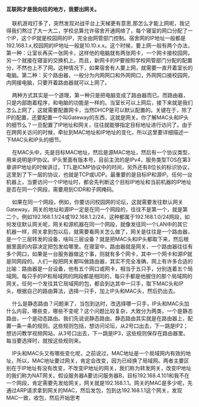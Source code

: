 #### 互联网才是我向往的地方，我要出网关。

&nbsp;&nbsp;&nbsp;&nbsp;联机游戏打多了，突然发现对战平台上天梯更有意思,那怎么才能上网呢，我记得我们熬过了大一大二，学校总算允许宿舍开通网络了，每个寝室的网口分配了一个IP，这个IP就是校园网的IP，完全由网管部门控制。宿舍网的IP地址一般都是192.168.1.x,校园网的IP地址一般是10.10.x.x。这个时候，要上网一般有两个办法，第一种：让室长再买一张网卡，这样他的电脑就有两张网卡，一个网卡接校园网，另一个就接在寝室的交换机上。而且，新网卡的IP要按照学校网管部门分配的配置分，不然也上不了网。这种情况下，如果宿舍有人要上网，就需要一直开着室长的电脑。第二种：买个路由器，一般分为内网网口和外网网口，外网网口接校园网，内网接电脑，只要开着路由器就可以上网了。

&nbsp;&nbsp;&nbsp;&nbsp;两种方式其实是一个道理，第一种只是把电脑变成了路由器而已。而路由器，只是内部跑着程序，和电脑的功能是一样的。当室长可以上网后，接下来就是我们怎么上网了，这就需要配置网卡，当然DHCP是可以默认配置的。关键在于，除了IP的配置，还要配置一个叫Gateway的东西，这就是网关。你了解MAC头和IP头的细节么？一旦配置了IP地址和网关，往往就能够指定目标地址进行访问了。由于在跨网关访问的时候，牵扯到MAC地址和IP地址的变化，所以这里要详细描述一下MAC头和IP头的细节。

&nbsp;&nbsp;&nbsp;&nbsp;在MAC头中，先是目标MAC地址，然后是源MAC地址，然后有一个协议类型，用来说明是IP协议。IP头里面有版本号，目前主流的是IPv4，服务类型TOS在第3章讲IP地址的时候讲过，TTL是ICMP协议中的时间，另外还有8位长的标识协议，这里到了下一层的协议，也就是TCP或UDP。最重要的是目标IP和源IP。任何一台机器上，当要访问一个IP地址时，都会先判断这个目标IP地址和当前机器的IP地址是否在同一个网段，需要用到CIDR和子网掩码。

&nbsp;&nbsp;&nbsp;&nbsp;如果在同一个网段，例如，你要访问校园网的论坛，这就需要发往默认网关Gateway。网关的地址和源IP一定是在同一个网段的，往往不是第一个，就是第二个。例如192.168.1.1/24或192.168.1.2/24，这种都属于192.168.1.0/24网段，如何发往默认网关呢，网关和源机器在同一个网段，就像发往同一个LAN中的其它机器一样，网关拿到包以后，就需要看网关怎么做了，网关是往往是一个路由器，是一个三层转发的设备，啥叫三层设备？就是把MAC头和IP头都取下来，然后根据里面的内容决定把包发给哪里。在寝室中，路由器就是网关，一个路由器往往有多个网口，如果是一台服务器做这个事，则就有多个网卡，其中一个网卡和源IP就是同网段的。人们一般把网关都叫做路由器，其实不完全准确，网上有许多合适的比喻：路由器是一台设备，他有五个网口或网卡，相当于五只手，分别连着五个局域网。每只手的IP和局域网的网段都是相同的，每只手都是他握住的那个局域网的网关。任何一个发往其它局域网的包，都会到达其中一只手，取下MAC头和IP头，根据自己的路由算法，选择一只手，加上IP头和MAC头，然后扔出去。

&nbsp;&nbsp;&nbsp;&nbsp;什么是静态路由？问题来了，当包到达时，改选择哪一只手，IP头和MAC头加什么内容，哪些变，哪些不变呢？这个问题比较复杂，大致分为两类，一个是静态路由，一个是动态路由。我们先说说静态路由。静态路由其实就是在路由器上，配置一条一条的规则。这些规则包括，想访问论坛，从2号口出去，下一跳是IP2；想访问教学视频网站，从3号口出去，下一跳是IP3，这些规则保存在路由器里。每当要选择时，就按这些规则来。

&nbsp;&nbsp;&nbsp;&nbsp;IP头和MAC头又有哪些变化呢，之前说过，MAC地址是一个局域网内有效的地址，所以，MAC地址要过网关，肯定会改变，因为已经换了局域网。两者主要区别在于IP地址有没有改变，不改变IP地址的网关，我们称为转发网关，改变IP地址的我们称为NAT网关。假设服务器A要访问服务器B，目标192.168.4.101和我不在一个网段，肯定需要先发给网关，网关就是192.168.1.1。网关的MAC是多少呢，先通过ARP请求拿到网关的MAC，然后发包，包到达192.168.1.1这个网关，发现MAC一致，收包，然后开始思考
